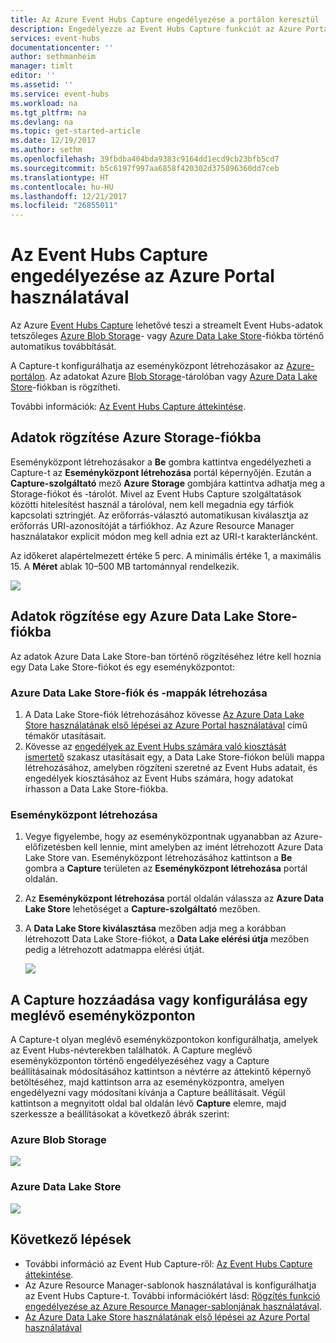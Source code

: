 ```yaml
---
title: Az Azure Event Hubs Capture engedélyezése a portálon keresztül | Microsoft Docs
description: Engedélyezze az Event Hubs Capture funkciót az Azure Portal használatával.
services: event-hubs
documentationcenter: ''
author: sethmanheim
manager: timlt
editor: ''
ms.assetid: ''
ms.service: event-hubs
ms.workload: na
ms.tgt_pltfrm: na
ms.devlang: na
ms.topic: get-started-article
ms.date: 12/19/2017
ms.author: sethm
ms.openlocfilehash: 39fbdba404bda9383c9164dd1ecd9cb23bfb5cd7
ms.sourcegitcommit: b5c6197f997aa6858f420302d375896360dd7ceb
ms.translationtype: HT
ms.contentlocale: hu-HU
ms.lasthandoff: 12/21/2017
ms.locfileid: "26855011"
---
```

# <a name="enable-event-hubs-capture-using-the-azure-portal"></a>Az Event Hubs Capture engedélyezése az Azure Portal használatával

Az Azure [Event Hubs Capture][capture-overview] lehetővé teszi a streamelt Event Hubs-adatok tetszőleges [Azure Blob Storage](https://azure.microsoft.com/services/storage/blobs/)- vagy [Azure Data Lake Store](https://azure.microsoft.com/services/data-lake-store/)-fiókba történő automatikus továbbítását.

A Capture-t konfigurálhatja az eseményközpont létrehozásakor az [Azure-portálon](https://portal.azure.com). Az adatokat Azure [Blob Storage](https://azure.microsoft.com/services/storage/blobs/)-tárolóban vagy [Azure Data Lake Store](https://azure.microsoft.com/services/data-lake-store/)-fiókban is rögzítheti.

További információk: [Az Event Hubs Capture áttekintése][capture-overview].

## <a name="capture-data-to-an-azure-storage-account"></a>Adatok rögzítése Azure Storage-fiókba  

Eseményközpont létrehozásakor a **Be** gombra kattintva engedélyezheti a Capture-t az **Eseményközpont létrehozása** portál képernyőjén. Ezután a **Capture-szolgáltató** mező **Azure Storage** gombjára kattintva adhatja meg a Storage-fiókot és -tárolót. Mivel az Event Hubs Capture szolgáltatások közötti hitelesítést használ a tárolóval, nem kell megadnia egy tárfiók kapcsolati sztringjét. Az erőforrás-választó automatikusan kiválasztja az erőforrás URI-azonosítóját a tárfiókhoz. Az Azure Resource Manager használatakor explicit módon meg kell adnia ezt az URI-t karakterláncként.

Az időkeret alapértelmezett értéke 5 perc. A minimális értéke 1, a maximális 15. A **Méret** ablak 10–500 MB tartománnyal rendelkezik.

![][1]

## <a name="capture-data-to-an-azure-data-lake-store-account"></a>Adatok rögzítése egy Azure Data Lake Store-fiókba

Az adatok Azure Data Lake Store-ban történő rögzítéséhez létre kell hoznia egy Data Lake Store-fiókot és egy eseményközpontot:

### <a name="create-an-azure-data-lake-store-account-and-folders"></a>Azure Data Lake Store-fiók és -mappák létrehozása

1. A Data Lake Store-fiók létrehozásához kövesse [Az Azure Data Lake Store használatának első lépései az Azure Portal használatával](../data-lake-store/data-lake-store-get-started-portal.md) című témakör utasításait.
2. Kövesse az [engedélyek az Event Hubs számára való kiosztását ismertető](../data-lake-store/data-lake-store-archive-eventhub-capture.md#assign-permissions-to-event-hubs) szakasz utasításait egy, a Data Lake Store-fiókon belüli mappa létrehozásához, amelyben rögzíteni szeretné az Event Hubs adatait, és engedélyek kiosztásához az Event Hubs számára, hogy adatokat írhasson a Data Lake Store-fiókba.  

### <a name="create-an-event-hub"></a>Eseményközpont létrehozása

1. Vegye figyelembe, hogy az eseményközpontnak ugyanabban az Azure-előfizetésben kell lennie, mint amelyben az imént létrehozott Azure Data Lake Store van. Eseményközpont létrehozásához kattintson a **Be** gombra a **Capture** területen az **Eseményközpont létrehozása** portál oldalán. 
2. Az **Eseményközpont létrehozása** portál oldalán válassza az **Azure Data Lake Store** lehetőséget a **Capture-szolgáltató** mezőben.
3. A **Data Lake Store kiválasztása** mezőben adja meg a korábban létrehozott Data Lake Store-fiókot, a **Data Lake elérési útja** mezőben pedig a létrehozott adatmappa elérési útját.

    ![][3]

## <a name="add-or-configure-capture-on-an-existing-event-hub"></a>A Capture hozzáadása vagy konfigurálása egy meglévő eseményközponton

A Capture-t olyan meglévő eseményközpontokon konfigurálhatja, amelyek az Event Hubs-névterekben találhatók. A Capture meglévő eseményközponton történő engedélyezéséhez vagy a Capture beállításainak módosításához kattintson a névtérre az áttekintő képernyő betöltéséhez, majd kattintson arra az eseményközpontra, amelyen engedélyezni vagy módosítani kívánja a Capture beállításait. Végül kattintson a megnyitott oldal bal oldalán lévő **Capture** elemre, majd szerkessze a beállításokat a következő ábrák szerint:

### <a name="azure-blob-storage"></a>Azure Blob Storage

![][2]

### <a name="azure-data-lake-store"></a>Azure Data Lake Store

![][4]

[1]: ./media/event-hubs-capture-enable-through-portal/event-hubs-capture1.png
[2]: ./media/event-hubs-capture-enable-through-portal/event-hubs-capture2.png
[3]: ./media/event-hubs-capture-enable-through-portal/event-hubs-capture3.png
[4]: ./media/event-hubs-capture-enable-through-portal/event-hubs-capture4.png

## <a name="next-steps"></a>Következő lépések

- További információ az Event Hub Capture-ről: [Az Event Hubs Capture áttekintése][capture-overview].
- Az Azure Resource Manager-sablonok használatával is konfigurálhatja az Event Hubs Capture-t. További információkért lásd: [Rögzítés funkció engedélyezése az Azure Resource Manager-sablonjának használatával](event-hubs-resource-manager-namespace-event-hub-enable-capture.md).
- [Az Azure Data Lake Store használatának első lépései az Azure Portal használatával](../data-lake-store/data-lake-store-get-started-portal.md)

[capture-overview]: event-hubs-capture-overview.md